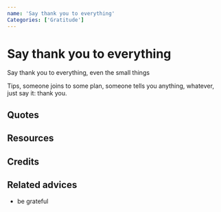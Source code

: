 ```yaml
---
name: 'Say thank you to everything'
Categories: ['Gratitude']
---
```

# Say thank you to everything

Say thank you to everything, even the small things

Tips, someone joins to some plan, someone tells you anything, whatever, just say it: thank you.

## Quotes

## Resources

## Credits

## Related advices

- be grateful
